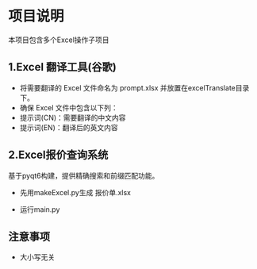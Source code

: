 # 项目说明

本项目包含多个Excel操作子项目

## 1.Excel 翻译工具(谷歌)

- 将需要翻译的 Excel 文件命名为 prompt.xlsx 并放置在excelTranslate目录下。
- 确保 Excel 文件中包含以下列：
- 提示词(CN)：需要翻译的中文内容
- 提示词(EN)：翻译后的英文内容

## 2.Excel报价查询系统

基于pyqt6构建，提供精确搜索和前缀匹配功能。

- 先用makeExcel.py生成 报价单.xlsx

- 运行main.py

## 注意事项

- 大小写无关
